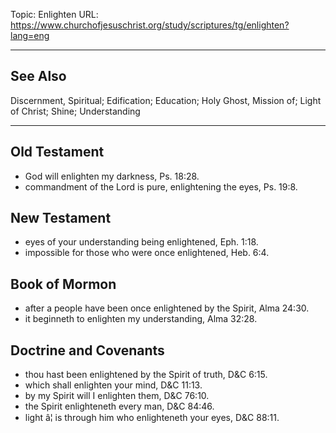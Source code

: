 Topic: Enlighten
URL: https://www.churchofjesuschrist.org/study/scriptures/tg/enlighten?lang=eng

---

## See Also

Discernment, Spiritual; Edification; Education; Holy Ghost, Mission of; Light of Christ; Shine; Understanding

---

## Old Testament

- God will enlighten my darkness, Ps. 18:28.
- commandment of the Lord is pure, enlightening the eyes, Ps. 19:8.

## New Testament

- eyes of your understanding being enlightened, Eph. 1:18.
- impossible for those who were once enlightened, Heb. 6:4.

## Book of Mormon

- after a people have been once enlightened by the Spirit, Alma 24:30.
- it beginneth to enlighten my understanding, Alma 32:28.

## Doctrine and Covenants

- thou hast been enlightened by the Spirit of truth, D&C 6:15.
- which shall enlighten your mind, D&C 11:13.
- by my Spirit will I enlighten them, D&C 76:10.
- the Spirit enlighteneth every man, D&C 84:46.
- light â¦ is through him who enlighteneth your eyes, D&C 88:11.

